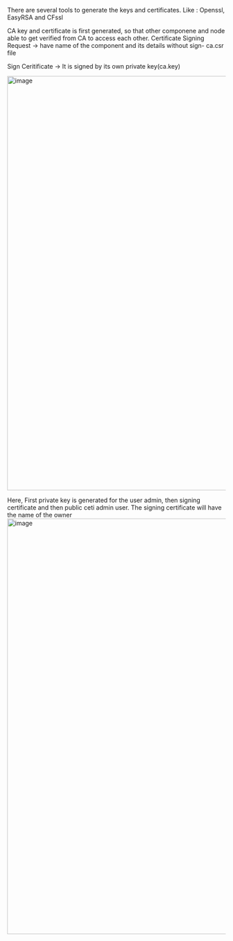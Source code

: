 There are several tools to generate the keys and certificates.
Like : Openssl, EasyRSA and CFssl

CA key and certificate is first generated, so that other componene and node able to get verified from CA to access each other.
Certificate Signing Request -> have name of the component and its details without sign- ca.csr file

Sign Ceritificate -> It is signed by its own private key(ca.key)

<img width="956" alt="image" src="https://github.com/KALYANKUMAR13/k8s-Cluster/assets/35223898/c111cbad-ba02-4b84-b508-588597af6c0d">


Here, First private key is generated for the user admin, then signing certificate and then public ceti admin user. The signing certificate will have the name of the owner
<img width="959" alt="image" src="https://github.com/KALYANKUMAR13/k8s-Cluster/assets/35223898/b3f885ed-a3b0-42c1-906b-9fbd826bec62">


